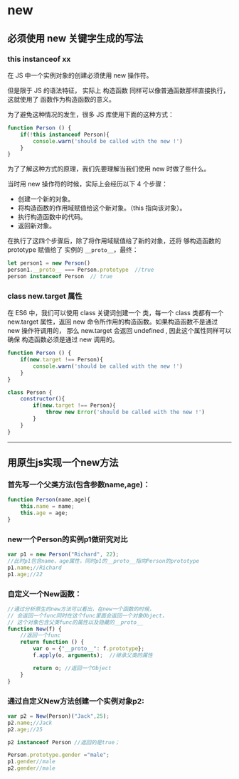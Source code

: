 # new 


## __必须使用 new 关键字生成的写法__



### __this instanceof xx__

在 JS 中一个实例对象的创建必须使用 new 操作符。

但是限于 JS 的语法特征， 实际上 构造函数 同样可以像普通函数那样直接执行，这就使用了 函数作为构造函数的意义。

为了避免这种情况的发生，很多 JS 库使用下面的这种方式：

```js
function Person () {
	if(!this instanceof Person){
		console.warn('should be called with the new !')
	}
}
```
为了了解这种方式的原理，我们先要理解当我们使用 new 时做了些什么。

当时用 new 操作符的时候，实际上会经历以下 4 个步骤：

- 创建一个新的对象。
- 将构造函数的作用域赋值给这个新对象。（this 指向该对象）。
- 执行构造函数中的代码。
- 返回新对象。

在执行了这四个步骤后，除了将作用域赋值给了新的对象，还将 够构造函数的 prototype 赋值给了 实例的 `__proto__`，最终：

```js
let person1 = new Person()
person1.__proto__ === Person.prototype  //true
person instanceof Person  // true 
```


### __class new.target 属性__

在 ES6 中，我们可以使用 class 关键词创建一个 类，每一个 class 类都有一个 new.target 属性，返回 new 命令所作用的构造函数。如果构造函数不是通过 new 操作符调用的， 那么 new.target 会返回 undefined , 因此这个属性同样可以确保 构造函数必须是通过 new 调用的。

```js
function Person () {
	if(new.target !== Person){
		console.warn('should be called with the new !')
	}
}

class Person {
	constructor(){
		if(new.target !== Person){
			throw new Error('should be called with the new !')
		}
	}
}
```

---


## __用原生js实现一个new方法__

### __首先写一个父类方法(包含参数name,age)：__
```js
function Person(name,age){
    this.name = name;
    this.age = age;
}
```

### __new一个Person的实例p1做研究对比__
```js
var p1 = new Person("Richard", 22);
//此时p1包含name、age属性，同时p1的__proto__指向Person的prototype
p1.name;//Richard
p1.age;//22
```

### __自定义一个New函数：__
```js
//通过分析原生的new方法可以看出，在new一个函数的时候，
// 会返回一个func同时在这个func里面会返回一个对象Object，
// 这个对象包含父类func的属性以及隐藏的__proto__
function New(f) {
    //返回一个func
    return function () {
        var o = {"__proto__": f.prototype};
        f.apply(o, arguments);  //继承父类的属性

        return o; //返回一个Object
    }
}
```

### __通过自定义New方法创建一个实例对象p2:__
```js
var p2 = New(Person)("Jack",25);
p2.name;//Jack
p2.age;//25

p2 instanceof Person //返回的是true；

Person.prototype.gender ="male";
p1.gender//male
p2.gender//male
```